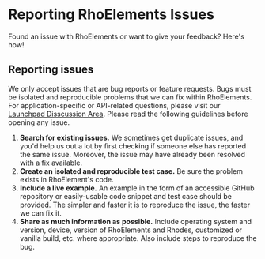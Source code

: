 # Reporting RhoElements Issues

Found an issue with RhoElements or want to give your feedback?  Here's how!


## Reporting issues

We only accept issues that are bug reports or feature requests. Bugs must be isolated and reproducible problems that we can fix within RhoElements. For application-specific or API-related questions, please visit our [Launchpad Disscussion Area](https://developer.motorolasolutions.com/community/rhomobile-suite/rhomobile-community). Please read the following guidelines before opening any issue.

1. **Search for existing issues.** We sometimes get duplicate issues, and you'd help us out a lot by first checking if someone else has reported the same issue. Moreover, the issue may have already been resolved with a fix available.
2. **Create an isolated and reproducible test case.** Be sure the problem exists in RhoElement's code.
3. **Include a live example.** An example in the form of an accessible GitHub repository or easily-usable code snippet and test case should be provided. The simpler and faster it is to reproduce the issue, the faster we can fix it.
4. **Share as much information as possible.** Include operating system and version, device, version of RhoElements and Rhodes, customized or vanilla build, etc. where appropriate. Also include steps to reproduce the bug.
